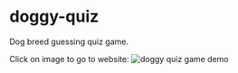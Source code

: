 # doggy-quiz
Dog breed guessing quiz game.

Click on image to go to website:
![doggy quiz game demo](src/styles/img/demo.gif)

